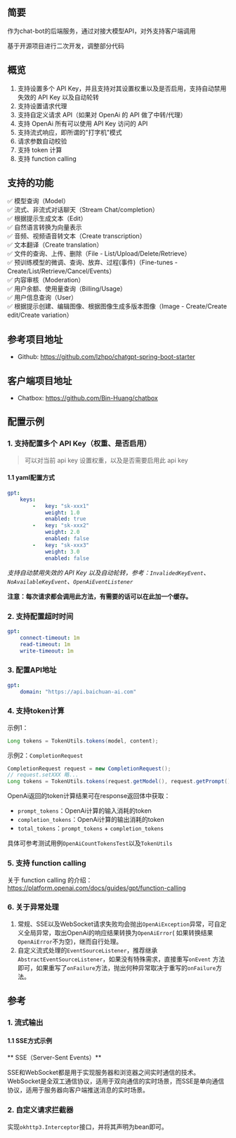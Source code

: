 ## 简要

作为chat-bot的后端服务，通过对接大模型API，对外支持客户端调用

基于开源项目进行二次开发，调整部分代码

## 概览

1. 支持设置多个 API Key，并且支持对其设置权重以及是否启用，支持自动禁用失效的 API Key 以及自动轮转
2. 支持设置请求代理
3. 支持自定义请求 API（如果对 OpenAi 的 API 做了中转/代理）
4. 支持 OpenAi 所有可以使用 API Key 访问的 API
5. 支持流式响应，即所谓的"打字机"模式
6. 请求参数自动校验
7. 支持 token 计算
8. 支持 function calling

## 支持的功能

✅ 模型查询（Model）<br>
✅ 流式、非流式对话聊天（Stream Chat/completion）<br>
✅ 根据提示生成文本（Edit）<br>
✅ 自然语言转换为向量表示<br>
✅ 音频、视频语音转文本（Create transcription）<br>
✅ 文本翻译（Create translation）<br>
✅ 文件的查询、上传、删除（File - List/Upload/Delete/Retrieve）<br>
✅ 预训练模型的微调、查询、放弃、过程(事件)（Fine-tunes - Create/List/Retrieve/Cancel/Events）<br>
✅ 内容审核（Moderation）<br>
✅ 用户余额、使用量查询（Billing/Usage）<br>
✅ 用户信息查询（User）<br>
✅ 根据提示创建、编辑图像、根据图像生成多版本图像（Image - Create/Create edit/Create variation）

## 参考项目地址

- Github: https://github.com/lzhpo/chatgpt-spring-boot-starter

## 客户端项目地址

- Chatbox: https://github.com/Bin-Huang/chatbox

## 配置示例

### 1. 支持配置多个 API Key（权重、是否启用）

> 可以对当前 api key 设置权重，以及是否需要启用此 api key

#### 1.1 yaml配置方式

```yaml
gpt:
    keys:
        -   key: "sk-xxx1"
            weight: 1.0
            enabled: true
        -   key: "sk-xxx2"
            weight: 2.0
            enabled: false
        -   key: "sk-xxx3"
            weight: 3.0
            enabled: false
```

_支持自动禁用失效的 API Key 以及自动轮转，参考：`InvalidedKeyEvent`、`NoAvailableKeyEvent`、`OpenAiEventListener`_

**注意：每次请求都会调用此方法，有需要的话可以在此加一个缓存。**

### 2. 支持配置超时时间

```yaml
gpt:
    connect-timeout: 1m
    read-timeout: 1m
    write-timeout: 1m
```

### 3. 配置API地址

```yaml
gpt:
    domain: "https://api.baichuan-ai.com"
```

### 4. 支持token计算

示例1：

```java
Long tokens = TokenUtils.tokens(model, content);
```

示例2：`CompletionRequest`

```java
CompletionRequest request = new CompletionRequest();
// request.setXXX 略...
Long tokens = TokenUtils.tokens(request.getModel(), request.getPrompt());
```

OpenAi返回的token计算结果可在response返回体中获取：

- `prompt_tokens`：OpenAi计算的输入消耗的token
- `completion_tokens`：OpenAi计算的输出消耗的token
- `total_tokens`：`prompt_tokens` + `completion_tokens`

具体可参考测试用例`OpenAiCountTokensTest`以及`TokenUtils`

### 5. 支持 function calling

关于 function calling 的介绍：https://platform.openai.com/docs/guides/gpt/function-calling

### 6. 关于异常处理

1. 常规、SSE以及WebSocket请求失败均会抛出`OpenAiException`异常，可自定义全局异常，取出OpenAi的响应结果转换为`OpenAiError`(
   如果转换结果`OpenAiError`不为空)，继而自行处理。
2. 自定义流式处理的`EventSourceListener`，推荐继承`AbstractEventSourceListener`，如果没有特殊需求，直接重写`onEvent`
   方法即可，如果重写了`onFailure`方法，抛出何种异常取决于重写的`onFailure`方法。

## 参考

### 1. 流式输出

#### 1.1 SSE方式示例

** SSE（Server-Sent Events）**

SSE和WebSocket都是用于实现服务器和浏览器之间实时通信的技术。
WebSocket是全双工通信协议，适用于双向通信的实时场景，而SSE是单向通信协议，适用于服务器向客户端推送消息的实时场景。

### 2. 自定义请求拦截器

实现`okhttp3.Interceptor`接口，并将其声明为bean即可。